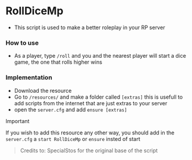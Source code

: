 # RollDiceMp

* This script is used to make a better roleplay in your RP server 



### How to use
* As a player, type `/roll` and you and the nearest player will start a dice game, the one that rolls higher wins



### Implementation
* Download the resource
* Go to `/resources/` and make a folder called `[extras]` this is usefull to add scripts from the internet that are just extras to your server
* open the `server.cfg` and add `ensure [extras]`

> [!IMPORTANT]  
> If you wish to add this resource any other way, you should add in the `server.cfg` a `start RollDiceMp` or `ensure` insted of start








> Credits to: SpecialStos for the original base of the script